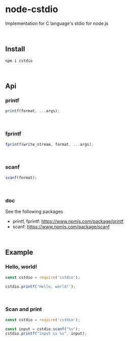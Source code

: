 # node-cstdio

Implementation for C language's stdio for node.js

​    

## Install

```shell
npm i cstdio
```

​    

## Api

### printf

```js
printf(format, ...args);
```

​    

### fprintf

```js
fprintf(write_stream, format, ...args);
```

​    

### scanf

```js
scanf(format);
```

​    

### doc

See the following packages

- printf, fprintf: https://www.npmjs.com/package/printf
- scanf: https://www.npmjs.com/package/scanf

​    

## Example

### Hello, world!

```js
const cstdio = require('cstdio');

cstdio.printf('Hello, world!');
```

​    

### Scan and print

```js
const cstdio = require('cstdio');

const input = cstdio.scanf("%s");
cstdio.printf("input is %s", input);
```

